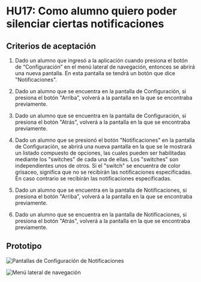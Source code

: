 # HU17: Como alumno quiero poder silenciar ciertas notificaciones

## Criterios de aceptación

1. Dado un alumno que ingresó a la aplicación cuando presiona el botón de “Configuración” en el menú lateral de navegación, entonces se abrirá una nueva pantalla. En esta pantalla se tendrá un botón que dice "Notificaciones".

2. Dado un alumno que se encuentra en la pantalla de Configuración, si presiona el botón "Arriba", volverá a la pantalla en la que se encontraba previamente.

3. Dado un alumno que se encuentra en la pantalla de Configuración, si presiona el botón "Atrás", volverá a la pantalla en la que se encontraba previamente.

4. Dado un alumno que se presionó el botón "Notificaciones" en la pantalla de Configuración, se abrirá una nueva pantalla en la que se le mostrará un listado compuesto de opciones, las cuales pueden ser habilitadas mediante los "switches" de cada una de ellas. Los "switches" son independientes unos de otros. Si el "switch" se encuentra de color grisaceo, significa que no se recibirán las notificaciones especificadas. En caso contrario se recibirán las notificaciones especificadas.

5. Dado un alumno que se encuentra en la pantalla de Notificaciones, si presiona el botón "Arriba", volverá a la pantalla en la que se encontraba previamente.

6. Dado un alumno que se encuentra en la pantalla de Notificaciones, si presiona el botón "Atrás", volverá a la pantalla en la que se encontraba previamente.
	

## Prototipo
![Pantallas de Configuración de Notificaciones](./prototipos/configurar_notificaciones.png)

![Menú lateral de navegación](./prototipos/side_bar.png)
